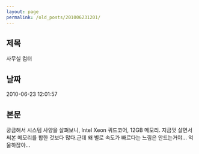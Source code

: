 ```yaml
---
layout: page
permalink: /old_posts/201006231201/
---
```


## 제목
사무실 컴터

## 날짜
2010-06-23 12:01:57

## 본문

궁금해서 시스템 사양을 살펴보니, Intel Xeon 쿼드코어, 12GB 메모리. 지금껏 살면서 써본 메모리를 합한 것보다 많다.근데 왜 별로 속도가 빠르다는 느낌은 안드는거야... 억울하잖아...
